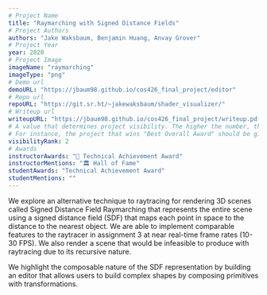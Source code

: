 ```yaml
---
# Project Name
title: "Raymarching with Signed Distance Fields"
# Project Authors
authors: "Jake Waksbaum, Benjamin Huang, Anvay Grover"
# Project Year
year: 2020
# Project Image
imageName: "raymarching"
imageType: "png"
# Demo url
demoURL: "https://jbaum98.github.io/cos426_final_project/editor"
# Repo url
repoURL: "https://git.sr.ht/~jakewaksbaum/shader_visualizer/"
# Writeup url
writeupURL: "https://jbaum98.github.io/cos426_final_project/writeup.pdf"
# A value that determines project visibility. The higher the number, the closer it will appear to the top
# For instance, the project that wins "Best Overall Award" should be given the highest visibilityRank
visibilityRank: 2
# Awards
instructorAwards: "🧠 Technical Achievement Award"
instructorMentions: "🏛️ Hall of Fame"
studentAwards: "Technical Achievement Award"
studentMentions: ""
---
```

We explore an alternative technique to raytracing for rendering 3D scenes called Signed Distance Field Raymarching that represents the entire scene using a signed distance field (SDF) that maps each point in space to the distance to the nearest object. We are able to implement comparable features to the raytracer in assignment 3 at near real-time frame rates (10-30 FPS). We also render a scene that would be infeasible to produce with raytracing due to its recursive nature.

We highlight the composable nature of the SDF representation by building an editor that allows users to build complex shapes by composing primitives with transformations.
